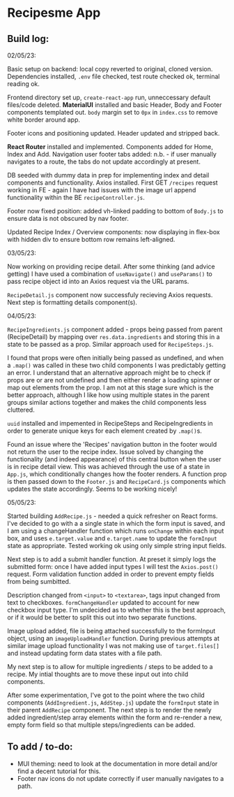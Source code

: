# Recipesme App     

## Build log:       

02/05/23:       

Basic setup on backend: local copy reverted to original, cloned version. Dependencies installed, `.env` file checked, test route checked ok, terminal reading ok.     

Frontend directory set up, `create-react-app` run, unneccessary default files/code deleted. **MaterialUI** installed and basic Header, Body and Footer components templated out. `body` margin set to `0px` in `index.css` to remove white border around app.       

Footer icons and positioning updated. Header updated and stripped back.     

**React Router** installed and implemented. Components added for Home, Index and Add. Navigation user footer tabs added: n.b. - if user manually navigates to a route, the tabs do not update accordingly at present.      

DB seeded with dummy data in prep for implementing index and detail components and functionality. Axios installed. First GET `/recipes` request working in FE - again I have had issues with the image url append functionality within the BE `recipeController.js`.      

Footer now fixed position: added vh-linked padding to bottom of `Body.js` to ensure data is not obscured by nav footer.     

Updated Recipe Index / Overview components: now displaying in flex-box with hidden div to ensure bottom row remains left-aligned.       

03/05/23:       

Now working on providing recipe detail. After some thinking (and advice getting) I have used a combination of `useNavigate()` and `useParams()` to pass recipe object id into an Axios request via the URL params.      

`RecipeDetail.js` component now successfuly recieving Axios requests. Next step is formatting details component(s).     

04/05/23:       

`RecipeIngredients.js` component added - props being passed from parent (RecipeDetail) by mapping over `res.data.ingredients` and storing this in a state to be passed as a prop. Similar approach used for `RecipeSteps.js`.

I found that props were often initially being passed as undefined, and when a `.map()` was called in these two child components I was predictably getting an error. I understand that an alternative approach might be to check if props are or are not undefined and then either render a loading spinner or map out elements from the prop. I am not at this stage sure which is the better approach, although I like how using multiple states in the parent groups similar actions together and makes the child components less cluttered.      

`uuid` installed and impemented in RecipeSteps and RecipeIngredients in order to generate unique keys for each element created by `.map()`s.        

Found an issue where the 'Recipes' navigation button in the footer would not return the user to the recipe index. Issue solved by changing the functionality (and indeed appearance) of this central button when the user is in recipe detail view. This was achieved through the use of a state in `App.js`, which conditionally changes how the footer renders. A function prop is then passed down to the `Footer.js` and `RecipeCard.js` components which updates the state accordingly. Seems to be working nicely!

05/05/23:       

Started building `AddRecipe.js` - needed a quick refresher on React forms. I've decided to go with a a single state in which the form input is saved, and I am using a changeHandler function which runs `onChange` within each input box, and uses `e.target.value` and `e.target.name` to update the `formInput` state as appropriate. Tested working ok using only simple string input fields.       

Next step is to add a submit handler function. At preset it simply logs the submitted form: once I have added input types I will test the `Axios.post()` request. Form validation function added in order to prevent empty fields from being sumbitted.     

Description changed from `<input>` to `<textarea>`, tags input changed from text to checkboxes. `formChangeHandler` updated to account for new checkbox input type. I'm undecided as to whether this is the best approach, or if it would be better to split this out into two separate functions.     

Image upload added, file is being attached successfully to the formInput object, using an `imageUploadHandler` function. During previous attempts at similar image upload functionality I was not making use of `target.files[]` and instead updating form data states with a file path.        

My next step is to allow for multiple ingredients / steps to be added to a recipe. My intial thoughts are to move these input out into child components.        

After some experimentation, I've got to the point where the two child components (`AddIngredient.js`, `AddStep.js`) update the `formInput` state in their parent `AddRecipe` component. The next step is to render the newly added ingredient/step array elements within the form and re-render a new, empty form field so that multiple steps/ingredients can be added.        



## To add / to-do:      
- MUI theming: need to look at the documentation in more detail and/or find a decent tutorial for this.     
- Footer nav icons do not update correctly if user manually navigates to a path.        